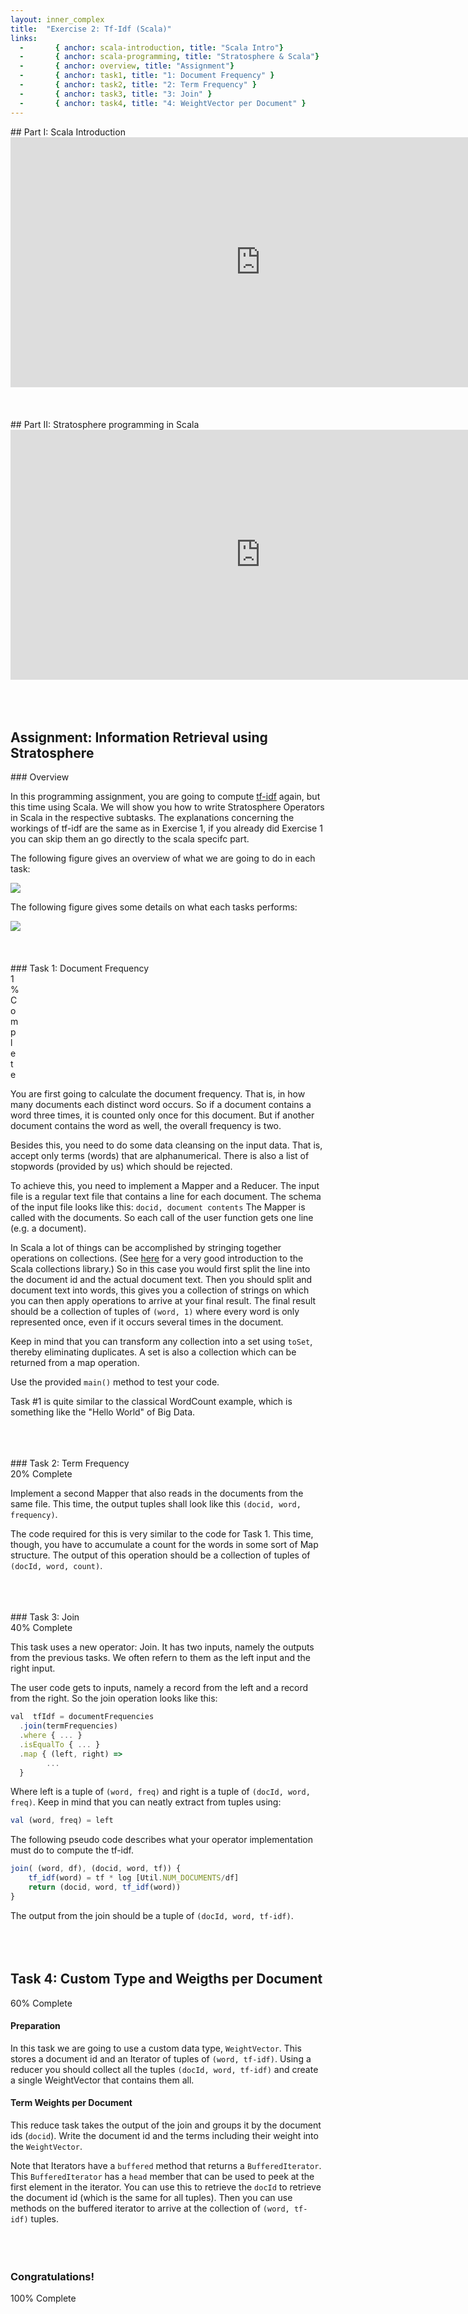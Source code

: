 ```yaml
--- 
layout: inner_complex
title:  "Exercise 2: Tf-Idf (Scala)"
links: 
  -       { anchor: scala-introduction, title: "Scala Intro"}
  -       { anchor: scala-programming, title: "Stratosphere & Scala"}
  -       { anchor: overview, title: "Assignment"}
  -       { anchor: task1, title: "1: Document Frequency" }
  -       { anchor: task2, title: "2: Term Frequency" }
  -       { anchor: task3, title: "3: Join" }
  -       { anchor: task4, title: "4: WeightVector per Document" }
---
```


<section id="scala-introduction">
## Part I: Scala Introduction
<iframe src="https://docs.google.com/presentation/d/1mzhjO-hb_ZNTHPaPiGPWDRyYufOig2CwNysW57eyQLU/embed?start=false&loop=false&delayms=3000" frameborder="0" width="800" height="400" allowfullscreen="true" mozallowfullscreen="true" webkitallowfullscreen="true"></iframe>
<br/>
<br/>
<br/>
<br/>
</section>


<section id="scala-programming">
## Part II: Stratosphere programming in Scala
<iframe src="https://docs.google.com/presentation/d/1OL3vlQ1HjE0lmC_dZp5mEveFuybd8RzkRBvEky77Ff4/embed?start=false&loop=false&delayms=3000" frameborder="0" width="800" height="400" allowfullscreen="true" mozallowfullscreen="true" webkitallowfullscreen="true"></iframe>
<br/>
<br/>
<br/>
<br/>
</section>


## Assignment: Information Retrieval using Stratosphere
<section id="overview">
### Overview

In this programming assignment, you are going to compute
[tf-idf](http://en.wikipedia.org/wiki/Tf%E2%80%93idf) again, but this time using
Scala. We will show you how to write Stratosphere Operators in Scala in the
respective subtasks. The explanations concerning the workings of tf-idf are the
same as in Exercise 1, if you already did Exercise 1 you can skip them an go
directly to the scala specifc part.

The following figure gives an overview of what we are going to do in each task:

<img src="plan.svg" onerror="this.onerror=null; this.src='plan.svg'" class="img-rounded">

The following figure gives some details on what each tasks performs:

<img id="plan-example" src="plan-example.svg" onerror="this.onerror=null; this.src='plan-example.svg'" class="img-rounded">
<br/>
<br/>
<br/>
<br/>
</section>

<section id="task1">
### Task 1: Document Frequency
<div class="progress">
  <div class="progress-bar" role="progressbar" aria-valuenow="60" aria-valuemin="0" aria-valuemax="100" style="width: 1%;">
    <span class="sr-only">1% Complete</span>
  </div>
</div>

You are first going to calculate the document frequency. That is, in how many
documents each distinct word occurs. So if a document contains a word three
times, it is counted only once for this document. But if another document
contains the word as well, the overall frequency is two.

Besides this, you need to do some data cleansing on the input data. That is,
accept only terms (words) that are alphanumerical. There is also a list of
stopwords (provided by us) which should be rejected.

To achieve this, you need to implement a Mapper and a Reducer. The input file is
a regular text file that contains a line for each document. The schema of the
input file looks like this: ` docid, document contents ` The Mapper is
called with the documents. So each call of the user function gets one line
(e.g. a document).

In Scala a lot of things can be accomplished by stringing together operations
on collections.
(See [here](http://docs.scala-lang.org/overviews/collections/introduction.html)
for a very good introduction to the Scala collections library.)
So in this case you would first split the line into the document id and the
actual document text. Then you should split and document text into words, this
gives you a collection of strings on which you can then apply operations to
arrive at your final result. The final result should be a collection of tuples
of `(word, 1)` where every word is only represented once, even if it occurs
several times in the document.

Keep in mind that you can transform any collection into a set using
`toSet`, thereby eliminating duplicates. A set is also a collection which
can be returned from a map operation.

Use the provided `main()` method to test your code.

Task #1 is quite similar to the classical WordCount example, which is something
like the "Hello World" of Big Data.
<br/>
<br/>
<br/>
<br/>
</section>


<section id="task2">
### Task 2: Term Frequency
<div class="progress">
  <div class="progress-bar" role="progressbar" aria-valuenow="60" aria-valuemin="0" aria-valuemax="100" style="width: 20%;">
    <span class="sr-only">20% Complete</span>
  </div>
</div>

Implement a second Mapper that also reads in the documents from the same file. 
This time, the output tuples shall look like this `(docid, word, frequency)`.

The code required for this is very similar to the code for Task 1. This time,
though, you have to accumulate a count for the words in some sort of
Map structure. The output of this operation should be a collection of tuples
of `(docId, word, count)`.
<br/>
<br/>
<br/>
<br/>
</section>


<section id="task3">
### Task 3: Join

<div class="progress">
  <div class="progress-bar" role="progressbar" aria-valuenow="60" aria-valuemin="0" aria-valuemax="100" style="width: 40%;">
    <span class="sr-only">40% Complete</span>
  </div>
</div>

This task uses a new operator: Join. It has two inputs, namely the outputs from
the previous tasks. We often refern to them as the left input and the right
input.

The user code gets to inputs, namely a record from the left and a record from
the right. So the join operation looks like this:

```javascript
val  tfIdf = documentFrequencies
  .join(termFrequencies)
  .where { ... }
  .isEqualTo { ... }
  .map { (left, right) =>
        ...
  }
```
Where left is a tuple of `(word, freq)` and right is a tuple of
`(docId, word, freq)`. Keep in mind that you can neatly extract from
tuples using:

```javascript
val (word, freq) = left
```

The following pseudo code describes what your operator implementation must do
to compute the tf-idf.

```javascript
join( (word, df), (docid, word, tf)) {
    tf_idf(word) = tf * log [Util.NUM_DOCUMENTS/df]
    return (docid, word, tf_idf(word))
}
```

The output from the join should be a tuple of `(docId, word, tf-idf)`.
<br/>
<br/>
<br/>
<br/>
</section>

<section id="task4">
<h2 class="page-header">Task 4: Custom Type and Weigths per Document</h2>

<div class="progress">
  <div class="progress-bar" role="progressbar" aria-valuenow="60" aria-valuemin="0" aria-valuemax="100" style="width: 60%;">
    <span class="sr-only">60% Complete</span>
  </div>
</div>

#### Preparation

In this task we are going to use a custom data type, `WeightVector`. This
stores a document id and an Iterator of tuples of `(word, tf-idf)`. Using
a reducer you should collect all the tuples `(docId, word, tf-idf)` and
create a single WeightVector that contains them all.

#### Term Weights per Document

This reduce task takes the output of the join and groups it by the document ids
(`docid`). Write the document id and the terms including their weight into the
`WeightVector`.

Note that Iterators have a `buffered` method that returns a `BufferedIterator`.
This `BufferedIterator` has a `head` member that can be used to peek at
the first element in the iterator. You can use this to retrieve the `docId`
to retrieve the document id (which is the same for all tuples). Then you
can use methods on the buffered iterator to arrive at the collection of
`(word, tf-idf)` tuples.
<br/>
<br/>
<br/>
<br/>
</section>

### Congratulations!

<div class="progress">
  <div class="progress-bar progress-bar-success" role="progressbar" aria-valuenow="60" aria-valuemin="0" aria-valuemax="100" style="width: 100%;">
    <span class="sr-only">100% Complete</span>
  </div>
</div>